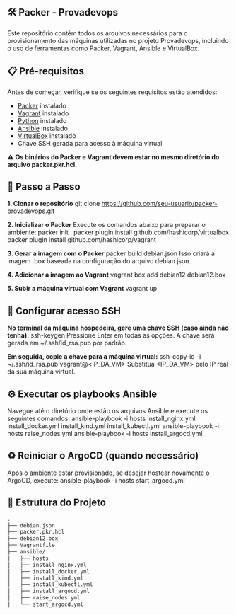 ## 🛠️ Packer - Provadevops
Este repositório contém todos os arquivos necessários para o provisionamento das máquinas utilizadas no projeto Provadevops, incluindo o uso de ferramentas como Packer, Vagrant, Ansible e VirtualBox.

## 📋 Pré-requisitos
Antes de começar, verifique se os seguintes requisitos estão atendidos:

- [Packer](https://www.packer.io/downloads) instalado  
- [Vagrant](https://developer.hashicorp.com/vagrant/downloads) instalado  
- [Python](https://www.python.org/downloads/) instalado  
- [Ansible](https://docs.ansible.com/ansible/latest/installation_guide/intro_installation.html) instalado  
- [VirtualBox](https://www.virtualbox.org/wiki/Downloads) instalado  
- Chave SSH gerada para acesso à máquina virtual

**⚠️ Os binários do Packer e Vagrant devem estar no mesmo diretório do arquivo packer.pkr.hcl.**


## **🚀 Passo a Passo**


**1. Clonar o repositório**
git clone https://github.com/seu-usuario/packer-provadevops.git


**2. Inicializar o Packer**
Execute os comandos abaixo para preparar o ambiente:
packer init .
packer plugin install github.com/hashicorp/virtualbox
packer plugin install github.com/hashicorp/vagrant

**3. Gerar a imagem com o Packer**
packer build debian.json
Isso criará a imagem .box baseada na configuração do arquivo debian.json.

**4. Adicionar a imagem ao Vagrant**
vagrant box add debian12 debian12.box

**5. Subir a máquina virtual com Vagrant**
vagrant up

## **🔐 Configurar acesso SSH**
**No terminal da máquina hospedeira, gere uma chave SSH (caso ainda não tenha):**
ssh-keygen
Pressione Enter em todas as opções. A chave será gerada em ~/.ssh/id_rsa.pub por padrão.

**Em seguida, copie a chave para a máquina virtual:**
ssh-copy-id -i ~/.ssh/id_rsa.pub vagrant@<IP_DA_VM>
Substitua <IP_DA_VM> pelo IP real da sua máquina virtual.

## **⚙️ Executar os playbooks Ansible**
Navegue até o diretório onde estão os arquivos Ansible e execute os seguintes comandos:
ansible-playbook -i hosts install_nginx.yml install_docker.yml install_kind.yml install_kubectl.yml
ansible-playbook -i hosts raise_nodes.yml
ansible-playbook -i hosts install_argocd.yml

## **♻️ Reiniciar o ArgoCD (quando necessário)**
Após o ambiente estar provisionado, se desejar hostear novamente o ArgoCD, execute:
ansible-playbook -i hosts start_argocd.yml

## 📁 Estrutura do Projeto
```bash
.
├── debian.json
├── packer.pkr.hcl
├── debian12.box
├── Vagrantfile
├── ansible/
│   ├── hosts
│   ├── install_nginx.yml
│   ├── install_docker.yml
│   ├── install_kind.yml
│   ├── install_kubectl.yml
│   ├── install_argocd.yml
│   ├── raise_nodes.yml
│   └── start_argocd.yml
```

